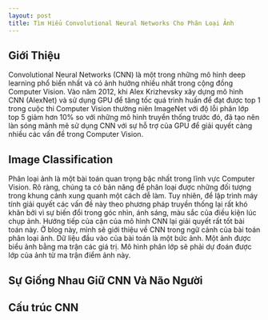 ```yaml
---
layout: post
title: Tìm Hiểu Convolutional Neural Networks Cho Phân Loại Ảnh
---
```


## Giới Thiệu
Convolutional Neural Networks (CNN) là một trong những mô hình deep learning phổ biến nhất và có ảnh hưởng nhiều nhất trong cộng đồng Computer Vision. Vào năm 2012, khi Alex Krizhevsky xây dựng mô hình CNN (AlexNet) và sử dụng GPU để tăng tốc quá trình huấn để đạt được top 1 trong cuộc thi Computer Vision thường niên ImageNet với độ lỗi phân lớp top 5 giảm hơn 10% so với những mô hình truyền thống trước đó, đã tạo nên làn sóng mãnh mẽ sử dụng CNN với sự hỗ trợ của GPU để giải quyết càng nhiều các vấn đề trong Computer Vision. 

## Image Classification 
Phân loại ảnh là một bài toán quan trọng bậc nhất trong lĩnh vực Computer Vision. Rõ ràng, chúng ta có bản năng để phân loại được những đối tượng trong khung cảnh xung quanh một cách dễ làm. Tuy nhiên, để lập trình máy tính giải quyết các vấn đề này theo phương pháp truyền thống lại rất khó khăn bởi vì sự biến đổi trong góc nhìn, ánh sáng, màu sắc của điều kiện lúc chụp ảnh. Hướng tiếp của cận của mô hình CNN lại giải quyết rất tốt bài toán này. Ở blog này, mình sẽ giới thiệu về CNN trong ngữ cảnh của bài toán phân loại ảnh. Dữ liệu đầu vào của bài toán là một bức ảnh. Một ảnh được biểu ảnh bằng ma trận các giá trị. Mô hình phân lớp sẽ phải dự đoán được lớp của ảnh từ ma trận điểm ảnh này. 

## Sự Giống Nhau Giữ CNN Và Não Người

## Cấu trúc CNN
